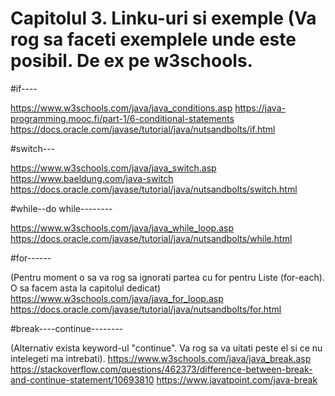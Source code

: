 # Capitolul 3. Linku-uri si exemple (Va rog sa faceti exemplele unde este posibil. De ex pe w3schools.

#if----

https://www.w3schools.com/java/java_conditions.asp
https://java-programming.mooc.fi/part-1/6-conditional-statements
https://docs.oracle.com/javase/tutorial/java/nutsandbolts/if.html


#switch---

https://www.w3schools.com/java/java_switch.asp
https://www.baeldung.com/java-switch
https://docs.oracle.com/javase/tutorial/java/nutsandbolts/switch.html


#while--do while--------

https://www.w3schools.com/java/java_while_loop.asp
https://docs.oracle.com/javase/tutorial/java/nutsandbolts/while.html


#for------

(Pentru moment o sa va rog sa ignorati partea cu for pentru Liste (for-each). O sa facem asta la capitolul dedicat)
https://www.w3schools.com/java/java_for_loop.asp 
https://docs.oracle.com/javase/tutorial/java/nutsandbolts/for.html


#break----continue--------

(Alternativ exista keyword-ul "continue". Va rog sa va uitati peste el si ce nu intelegeti ma intrebati).
https://www.w3schools.com/java/java_break.asp 
https://stackoverflow.com/questions/462373/difference-between-break-and-continue-statement/10693810
https://www.javatpoint.com/java-break

